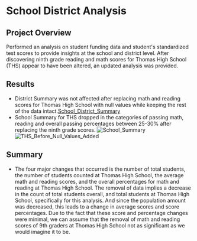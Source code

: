 # School District Analysis

## Project Overview
Performed an analysis on student funding data and student's standardized test scores to provide insights at the school and district level.
After discovering ninth grade reading and math scores for Thomas High School (THS) appear to have been altered, an updated analysis was provided.

## Results
- District Summary was not affected after replacing math and reading scores for Thomas High School with null values while keeping the rest of the data intact.[School_District_Summary](https://user-images.githubusercontent.com/98711219/164155066-c5351762-4557-4099-9d02-b939eade4159.png)
- School Summary for THS dropped in the categories of passing math, reading and overall passing percentages between 25-30% after replacing the ninth grade scores. 
  ![School_Summary](https://user-images.githubusercontent.com/98711219/164157741-6bd76efc-8acb-4e74-aa72-cc318194de95.png)
  ![THS_Before_Null_Values_Added](https://user-images.githubusercontent.com/98711219/164157753-e2974bcc-87a8-4019-935b-9d62798799b1.png)


## Summary
- The four major changes that occurred is the number of total students, the number of students counted at Thomas High School, the average math and reading scores, and the overall percentages for math and reading at Thomas High School. The removal of data implies a decrease in the count of total students overall, and total students at Thomas High School, specifically for this analysis. And since the population amount was decreased, this leads to a change in average scores and score percentages. Due to the fact that these score and percentage changes were minimal, we can assume that the removal of math and reading scores of 9th graders at Thomas High School not as significant as we would imagine it to be.
